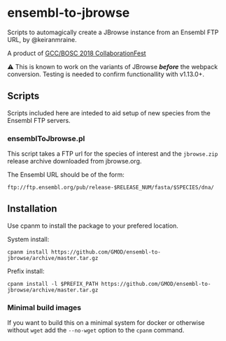 # ensembl-to-jbrowse

Scripts to automagically create a JBrowse instance from an Ensembl FTP URL, by @keiranmraine.

A product of [GCC/BOSC 2018 CollaborationFest](https://galaxyproject.org/events/gccbosc2018/collaboration/)

:warning: This is known to work on the variants of JBrowse __*before*__ the webpack conversion.  Testing is needed to confirm functionallity with v1.13.0+.

## Scripts

Scripts included here are inteded to aid setup of new species from the Ensembl FTP servers.

### ensemblToJbrowse.pl

This script takes a FTP url for the species of interest and the `jbrowse.zip` release archive downloaded from jbrowse.org.

The Ensembl URL should be of the form:

```
ftp://ftp.ensembl.org/pub/release-$RELEASE_NUM/fasta/$SPECIES/dna/
```

## Installation

Use cpanm to install the package to your prefered location.

System install:

```
cpanm install https://github.com/GMOD/ensembl-to-jbrowse/archive/master.tar.gz
```

Prefix install:

```
cpanm install -l $PREFIX_PATH https://github.com/GMOD/ensembl-to-jbrowse/archive/master.tar.gz
```

### Minimal build images

If you want to build this on a minimal system for docker or otherwise without `wget` add the `--no-wget` option to the `cpanm` command.


